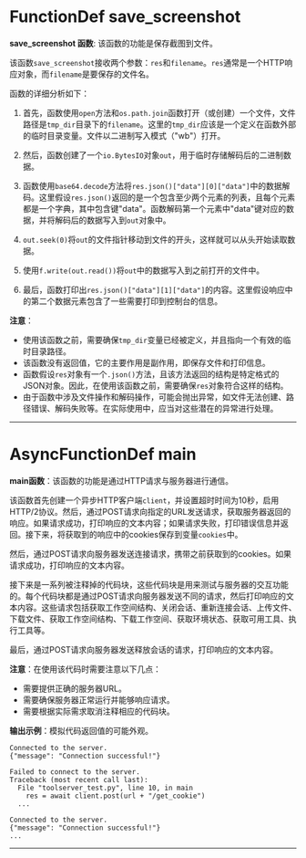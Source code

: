 # FunctionDef save_screenshot
**save_screenshot 函数**: 该函数的功能是保存截图到文件。

该函数`save_screenshot`接收两个参数：`res`和`filename`。`res`通常是一个HTTP响应对象，而`filename`是要保存的文件名。

函数的详细分析如下：

1. 首先，函数使用`open`方法和`os.path.join`函数打开（或创建）一个文件，文件路径是`tmp_dir`目录下的`filename`。这里的`tmp_dir`应该是一个定义在函数外部的临时目录变量。文件以二进制写入模式（"wb"）打开。

2. 然后，函数创建了一个`io.BytesIO`对象`out`，用于临时存储解码后的二进制数据。

3. 函数使用`base64.decode`方法将`res.json()["data"][0]["data"]`中的数据解码。这里假设`res.json()`返回的是一个包含至少两个元素的列表，且每个元素都是一个字典，其中包含键"data"。函数解码第一个元素中"data"键对应的数据，并将解码后的数据写入到`out`对象中。

4. `out.seek(0)`将`out`的文件指针移动到文件的开头，这样就可以从头开始读取数据。

5. 使用`f.write(out.read())`将`out`中的数据写入到之前打开的文件中。

6. 最后，函数打印出`res.json()["data"][1]["data"]`的内容。这里假设响应中的第二个数据元素包含了一些需要打印到控制台的信息。

**注意**：

- 使用该函数之前，需要确保`tmp_dir`变量已经被定义，并且指向一个有效的临时目录路径。
- 该函数没有返回值，它的主要作用是副作用，即保存文件和打印信息。
- 函数假设`res`对象有一个`.json()`方法，且该方法返回的结构是特定格式的JSON对象。因此，在使用该函数之前，需要确保`res`对象符合这样的结构。
- 由于函数中涉及文件操作和解码操作，可能会抛出异常，如文件无法创建、路径错误、解码失败等。在实际使用中，应当对这些潜在的异常进行处理。
***
# AsyncFunctionDef main
**main函数**：该函数的功能是通过HTTP请求与服务器进行通信。

该函数首先创建一个异步HTTP客户端`client`，并设置超时时间为10秒，启用HTTP/2协议。然后，通过POST请求向指定的URL发送请求，获取服务器返回的响应。如果请求成功，打印响应的文本内容；如果请求失败，打印错误信息并返回。接下来，将获取到的响应中的cookies保存到变量`cookies`中。

然后，通过POST请求向服务器发送连接请求，携带之前获取到的cookies。如果请求成功，打印响应的文本内容。

接下来是一系列被注释掉的代码块，这些代码块是用来测试与服务器的交互功能的。每个代码块都是通过POST请求向服务器发送不同的请求，然后打印响应的文本内容。这些请求包括获取工作空间结构、关闭会话、重新连接会话、上传文件、下载文件、获取工作空间结构、下载工作空间、获取环境状态、获取可用工具、执行工具等。

最后，通过POST请求向服务器发送释放会话的请求，打印响应的文本内容。

**注意**：在使用该代码时需要注意以下几点：
- 需要提供正确的服务器URL。
- 需要确保服务器正常运行并能够响应请求。
- 需要根据实际需求取消注释相应的代码块。

**输出示例**：模拟代码返回值的可能外观。
```
Connected to the server.
{"message": "Connection successful!"}
```
```
Failed to connect to the server.
Traceback (most recent call last):
  File "toolserver_test.py", line 10, in main
    res = await client.post(url + "/get_cookie")
  ...
```
```
Connected to the server.
{"message": "Connection successful!"}
...
```
***
